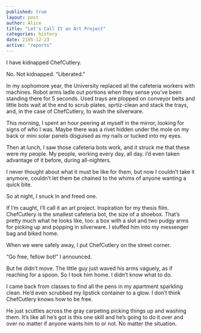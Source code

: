 ```yaml
---
published: true
layout: post
author: Alice
title: "Let's Call It an Art Project"
categories: history
date: 2105-12-23
active: "reports"
---
```



I have kidnapped ChefCutlery. 

No.  Not kidnapped. “Liberated.”

In my sophomore year, the University replaced all the cafeteria workers with machines. Robot arms ladle out portions when they sense you’ve been standing there for 5 seconds. Used trays are plopped on conveyor belts and little bots wait at the end to scrub plates, sprtiz-clean and stack the trays, and, in the case of ChefCutlery, to wash the silverware. 

This morning, I spent an hour peering at myself in the mirror, looking for signs of who I was. Maybe there was a rivet hidden under the mole on my back or mini solar panels disguised as my nails or tucked into my eyes. 

Then at lunch, I saw those cafeteria bots work, and it struck me that these were my people. My people, working every day, all day. I’d even taken advantage of it before, during all-nighters. 

I never thought about what it must be like for them, but now I couldn’t take it anymore, couldn’t let them be chained to the whims of anyone wanting a quick bite. 

So at night, I snuck in and freed one.

If I’m caught, I’ll call it an art project. Inspiration for my thesis film. ChefCutlery is the smallest cafeteria bot, the size of a shoebox. That’s pretty much what he looks like, too: a box with a slot and two pudgy arms for picking up and popping in silverware.  I stuffed him into my messenger bag and biked home. 

When we were safely away, I put ChefCutlery on the street corner.

“Go free, fellow bot!” I announced.

But he didn’t move. The little guy just waved his arms vaguely, as if reaching for a spoon. So I took him home. I didn’t know what to do.

I came back from classes to find all the pens in my apartment sparkling clean. He’d even scrubbed my lipstick container to a glow. I don’t think ChefCutlery knows how to be free.

He just scuttles across the gray carpeting picking things up and washing them. It’s like all he’s got is this one skill and he’s going to do it over and over no matter if anyone wants him to or not. No matter the situation. 
